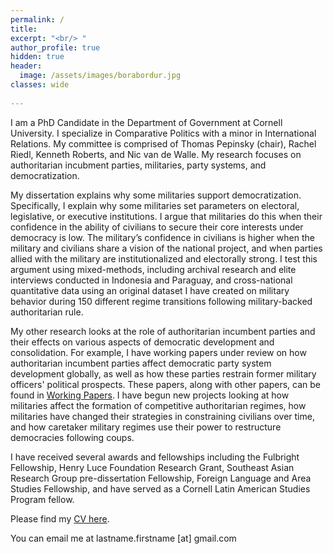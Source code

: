 ```yaml
---
permalink: /
title: 
excerpt: "<br/> "
author_profile: true
hidden: true
header:
  image: /assets/images/borabordur.jpg
classes: wide
  
---
```

I am a PhD Candidate in the Department of Government at Cornell University. I specialize in Comparative Politics with a minor in International Relations. My committee is comprised of Thomas Pepinsky (chair), Rachel Riedl, Kenneth Roberts, and Nic van de Walle. My research focuses on authoritarian incubment parties, militaries, party systems, and democratization.  


My dissertation explains why some militaries support democratization. Specifically, I explain why some militaries set parameters on electoral, legislative, or executive institutions. I argue that militaries do this when their confidence in the ability of civilians to secure their core interests under democracy is low. The military’s confidence in civilians is higher when the military and civilians share a vision of the national project, and when parties allied with the military are institutionalized and electorally strong. I test this argument using mixed-methods, including archival research and elite interviews conducted in Indonesia and Paraguay, and cross-national quantitative data using an original dataset I have created on military behavior during 150 different regime transitions following military-backed authoritarian rule. 

My other research looks at the role of authoritarian incumbent parties and their effects on various aspects of democratic development and consolidation. For example, I have working papers under review on how authoritarian incumbent parties affect democratic party system development globally, as well as how these parties restrain former military officers' political prospects. These papers, along with other papers, can be found in [Working Papers](https://dsself.github.io/workingpapers/). I have begun new projects looking at how militaries affect the formation of competitive authoritarian regimes, how militaries have changed their strategies in constraining civilians over time, and how caretaker military regimes use their power to restructure democracies following coups. 

I have received several awards and fellowships including the Fulbright Fellowship, Henry Luce Foundation Research Grant, Southeast Asian Research Group pre-dissertation Fellowship, Foreign Language and Area Studies Fellowship, and have served as a Cornell Latin American Studies Program fellow. 

Please find my [CV here](/assets/files/CurrentCV.pdf). 

You can email me at lastname.firstname [at] gmail.com
